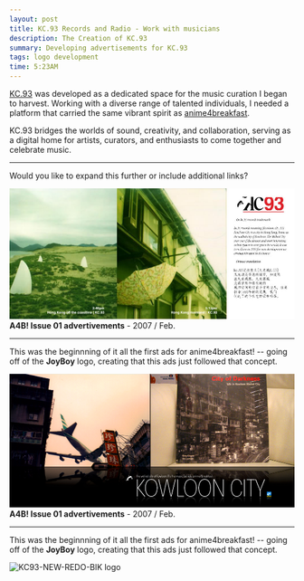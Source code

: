 ```yaml
---
layout: post
title: KC.93 Records and Radio - Work with musicians  
description: The Creation of KC.93
summary: Developing advertisements for KC.93
tags: logo development
time: 5:23AM
---
```


[KC.93](#) was developed as a dedicated space for the music curation I began to harvest. Working with a diverse range of talented individuals, I needed a platform that carried the same vibrant spirit as [anime4breakfast](#).  

KC.93 bridges the worlds of sound, creativity, and collaboration, serving as a digital home for artists, curators, and enthusiasts to come together and celebrate music.  

---  

Would you like to expand this further or include additional links?



![kc93splash](/assets/img/kc93splash.jpg)
**A4B! Issue 01 advertivements** - 2007 / Feb.

---

This was the beginnning of it all the first ads for anime4breakfast! -- going off of the **JoyBoy** logo, creating that this ads just followed that concept.

![a4b kowloon](/assets/img/a4b_kowloon.png)
**A4B! Issue 01 advertivements** - 2007 / Feb.

---

This was the beginnning of it all the first ads for anime4breakfast! -- going off of the **JoyBoy** logo, creating that this ads just followed that concept.

![KC93-NEW-REDO-BlK logo](/KC93-NEW-REDO-BlK.png)